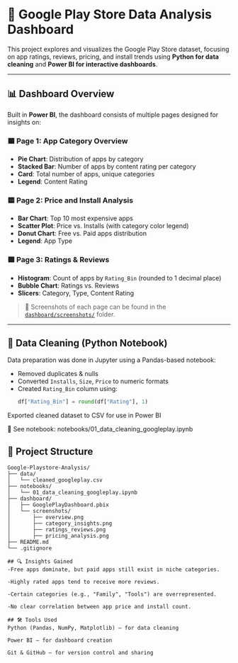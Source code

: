 # 📱 Google Play Store Data Analysis Dashboard

This project explores and visualizes the Google Play Store dataset, focusing on app ratings, reviews, pricing, and install trends using **Python for data cleaning** and **Power BI for interactive dashboards**.

---

## 📊 Dashboard Overview

Built in **Power BI**, the dashboard consists of multiple pages designed for insights on:

### 🟦 Page 1: App Category Overview
- **Pie Chart**: Distribution of apps by category
- **Stacked Bar**: Number of apps by content rating per category
- **Card**: Total number of apps, unique categories
- **Legend**: Content Rating

### 🟨 Page 2: Price and Install Analysis
- **Bar Chart**: Top 10 most expensive apps
- **Scatter Plot**: Price vs. Installs (with category color legend)
- **Donut Chart**: Free vs. Paid apps distribution
- **Legend**: App Type

### 🟩 Page 3: Ratings & Reviews
- **Histogram**: Count of apps by `Rating_Bin` (rounded to 1 decimal place)
- **Bubble Chart**: Ratings vs. Reviews
- **Slicers**: Category, Type, Content Rating

> 📸 Screenshots of each page can be found in the [`dashboard/screenshots/`](dashboard/screenshots/) folder.

---

## 🧹 Data Cleaning (Python Notebook)

Data preparation was done in Jupyter using a Pandas-based notebook:

- Removed duplicates & nulls
- Converted `Installs`, `Size`, `Price` to numeric formats
- Created `Rating_Bin` column using:  
  ```python
  df["Rating_Bin"] = round(df["Rating"], 1)
Exported cleaned dataset to CSV for use in Power BI

📄 See notebook: notebooks/01_data_cleaning_googleplay.ipynb

## 📁 Project Structure

```plaintext
Google-Playstore-Analysis/
├── data/
│   └── cleaned_googleplay.csv
├── notebooks/
│   └── 01_data_cleaning_googleplay.ipynb
├── dashboard/
│   ├── GooglePlayDashboard.pbix
│   └── screenshots/
│       ├── overview.png
│       ├── category_insights.png
│       ├── ratings_reviews.png
│       ├── pricing_analysis.png
├── README.md
└── .gitignore

## 🔍 Insights Gained
-Free apps dominate, but paid apps still exist in niche categories.

-Highly rated apps tend to receive more reviews.

-Certain categories (e.g., "Family", "Tools") are overrepresented.

-No clear correlation between app price and install count.

## 🛠️ Tools Used
Python (Pandas, NumPy, Matplotlib) – for data cleaning

Power BI – for dashboard creation

Git & GitHub – for version control and sharing